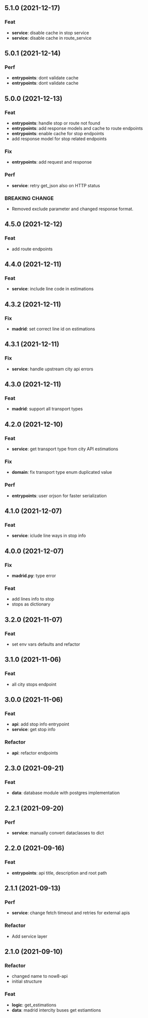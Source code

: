 ## 5.1.0 (2021-12-17)

### Feat

- **service**: disable cache in stop service
- **service**: disable cache in route_service

## 5.0.1 (2021-12-14)

### Perf

- **entrypoints**: dont validate cache
- **entrypoints**: dont validate cache

## 5.0.0 (2021-12-13)

### Feat

- **entrypoints**: handle stop or route not found
- **entrypoints**: add response models and cache to route endpoints
- **entrypoints**: enable cache for stop endpoints
- add response model for stop related endpoints

### Fix

- **entrypoints**: add request and response

### Perf

- **service**: retry get_json also on HTTP status

### BREAKING CHANGE

- Removed exclude parameter and changed response format.

## 4.5.0 (2021-12-12)

### Feat

- add route endpoints

## 4.4.0 (2021-12-11)

### Feat

- **service**: include line code in estimations

## 4.3.2 (2021-12-11)

### Fix

- **madrid**: set correct line id on estimations

## 4.3.1 (2021-12-11)

### Fix

- **service**: handle upstream city api errors

## 4.3.0 (2021-12-11)

### Feat

- **madrid**: support all transport types

## 4.2.0 (2021-12-10)

### Feat

- **service**: get transport type from city API estimations

### Fix

- **domain**: fix transport type enum duplicated value

### Perf

- **entrypoints**: user orjson for faster serialization

## 4.1.0 (2021-12-07)

### Feat

- **service**: iclude line ways in stop info

## 4.0.0 (2021-12-07)

### Fix

- **madrid.py**: type error

### Feat

- add lines info to stop
- stops as dictionary

## 3.2.0 (2021-11-07)

### Feat

- set env vars defaults and refactor

## 3.1.0 (2021-11-06)

### Feat

- all city stops endpoint

## 3.0.0 (2021-11-06)

### Feat

- **api**: add stop info entrypoint
- **service**: get stop info

### Refactor

- **api**: refactor endpoints

## 2.3.0 (2021-09-21)

### Feat

- **data**: database module with postgres implementation

## 2.2.1 (2021-09-20)

### Perf

- **service**: manually convert dataclasses to dict

## 2.2.0 (2021-09-16)

### Feat

- **entrypoints**: api title, description and root path

## 2.1.1 (2021-09-13)

### Perf

- **service**: change fetch timeout and retries for external apis

### Refactor

- Add service layer

## 2.1.0 (2021-09-10)

### Refactor

- changed name to now8-api
- initial structure

### Feat

- **logic**: get_estimations
- **data**: madrid intercity buses get estiamtions
